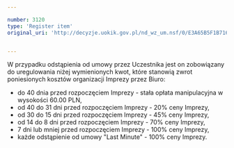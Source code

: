 ```yaml
---

number: 3120
type: 'Register item'
original_uri: 'http://decyzje.uokik.gov.pl/nd_wz_um.nsf/0/E3A65B5F1B716241C12579F8003EEA72?OpenDocument'


---
```


W przypadku odstąpienia od umowy przez Uczestnika jest on zobowiązany do uregulowania niżej wymienionych kwot, które stanowią zwrot poniesionych kosztów organizacji Imprezy przez Biuro:
- do 40 dnia przed rozpoczęciem Imprezy - stała opłata manipulacyjna w wysokości 60.00 PLN,  
- od 40 do 31 dni przed rozpoczęciem Imprezy - 20% ceny Imprezy, 
- od 30 do 15 dni przed rozpoczęciem Imprezy - 45% ceny Imprezy,
- od 14 do 8 dni przed rozpoczęciem Imprezy - 70% ceny Imprezy,
- 7 dni lub mniej przed rozpoczęciem Imprezy - 100% ceny Imprezy,
- każde odstąpienie od umowy "Last Minute" - 100% ceny Imprezy.
